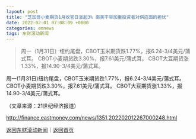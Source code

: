 ```yaml
---
layout: post
title: "芝加哥小麦期货1月收官日涨超3% 南美干旱加重投资者对供应面的担忧"
date: 2022-02-01 07:08:09 +0800
categories: emnews
tags: 东财滚动新闻
---
```

> 周一（1月31日）纽约尾盘，CBOT玉米期货跌1.77%，报6.24-3/4美元/蒲式耳。 CBOT小麦期货跌3.30%，报7.61美元/蒲式耳。 CBOT大豆期货涨1.33%，报14.90-3/4美元/蒲式耳。

<p>周一(1月31日)纽约尾盘，CBOT玉米期货跌1.77%，报6.24-3/4美元/蒲式耳。 CBOT小麦期货跌3.30%，报7.61美元/蒲式耳。 CBOT大豆期货涨1.33%，报14.90-3/4美元/蒲式耳。</p><p class="em_media">（文章来源：21世纪经济报道）</p>

<http://finance.eastmoney.com/news/1351,202202012267000248.html>

[返回东财滚动新闻](//finews.withounder.com/emnews/)｜[返回首页](//finews.withounder.com/)